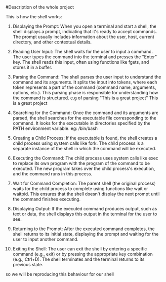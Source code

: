 #Description of the whole project

This is how the shell works:

1. Displaying the Prompt:
When you open a terminal and start a shell, the shell displays a prompt,
indicating that it's ready to accept commands.
The prompt usually includes information about the user, host, current directory, and other contextual details.

2. Reading User Input:
The shell waits for the user to input a command.
The user types the command into the terminal and presses the "Enter" key.
The shell reads this input, often using functions like fgets, and stores it in a buffer.

3. Parsing the Command:
The shell parses the user input to understand the command and its arguments.
It splits the input into tokens, where each token represents a part of the command (command name, arguments, options, etc.).
This parsing phase is responsible for understanding how the command is structured.
e.g of parsing
"This is a great project"
This 
is
a
great
project

4. Searching for the Command:
Once the command and its arguments are parsed, the shell searches for the executable file corresponding to the command.
It looks for the executable in directories specified by the PATH environment variable.
eg: /bin/bash

5. Creating a Child Process:
If the executable is found, the shell creates a child process using system calls like 
fork. The child process is a separate instance of the shell in which the command will be executed.

6. Executing the Command:
The child process uses system calls like 
exec to replace its own program with the program of the command to be executed.
The new program takes over the child process's execution, and the command runs in this process.

7. Wait for Command Completion:
The parent shell (the original process) waits for the child process to complete using functions like wait or waitpid. 
This ensures that the shell doesn't display the next prompt until the command finishes executing.

8. Displaying Output:
If the executed command produces output, such as text or data, the shell displays this output in the terminal for the user to see.

9. Returning to the Prompt:
After the executed command completes, the shell returns to its initial state, displaying the prompt and waiting for the user to input another command.

10. Exiting the Shell:
The user can exit the shell by entering a specific command (e.g., exit) or by pressing the appropriate key combination (e.g., Ctrl+D).
The shell terminates and the terminal returns to its previous state.



so we will be reproducing this behaviour for our shell
